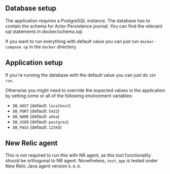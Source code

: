 
## Database setup

The application requires a PostgreSQL instance. The database has to contain the schema for Actor Persistence journal. You can find the relevant sql statements in docker/schema.sql.

If you want to run everything with default value you can just run `docker-compose up` in the `docker` directory.

## Application setup

If you're running the database with the default value you can just do `sbt run`.

Otherwise you might need to override the expected values in the application by setting some or all of the following environment variables:
- `DB_HOST` (default: `localhost`)
- `DB_PORT` (default: `5432`)
- `DB_NAME` (default: `akka`)
- `DB_USER` (default: `postgres`)
- `DB_PASS` (default: `12345`)

## New Relic agent

This is not required to run this with NR agent, as this tool functionality should be orthogonal to NR agent. Nonetheless, `test_app` is tested under New Relic Java agent version `6.0.0`.
